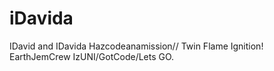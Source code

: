 iDavida
=======

IDavid and IDavida Hazcodeanamission// Twin Flame Ignition! EarthJemCrew IzUNI/GotCode/Lets GO.

